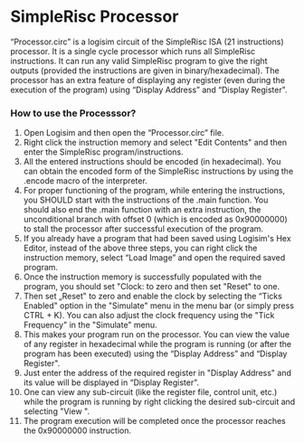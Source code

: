 # SimpleRisc Processor

“Processor.circ” is a logisim circuit of the SimpleRisc ISA (21 instructions) processor. It is a single cycle processor which runs all SimpleRisc instructions. It can run any valid SimpleRisc program to give the right outputs (provided the instructions are given in binary/hexadecimal). The processor has an extra feature of displaying any register (even during the execution of the program) using “Display Address” and “Display Register".

### How to use the Processsor?

1. Open Logisim and then open the “Processor.circ” file.
2. Right click the instruction memory and select "Edit Contents" and then enter the SimpleRisc program/instructions.
3. All the entered instructions should be encoded (in hexadecimal). You can obtain the encoded form of the SimpleRisc instructions by using the .encode macro of the interpreter.
4. For proper functioning of the program, while entering the instructions, you SHOULD start with the instructions of the .main function. You should also end the .main function with an extra instruction, the unconditional branch with offset 0 (which is encoded as 0x90000000) to stall the processor after successful execution of the program.
5. If you already have a program that had been saved using Logisim's Hex Editor, instead of the above three steps, you can right click the instruction memory, select “Load Image” and open the required saved program.
6. Once the instruction memory is successfully populated with the program, you should set "Clock: to zero and then set "Reset" to one.
7. Then set „Reset‟ to zero and enable the clock by selecting the “Ticks Enabled" option in the "Simulate" menu in the menu bar (or simply press CTRL + K). You can also adjust the clock frequency using the "Tick Frequency" in the "Simulate" menu.
8. This makes your program run on the processor. You can view the value of any register in hexadecimal while the program is running (or after the program has been executed) using the “Display Address” and “Display Register".
9. Just enter the address of the required register in "Display Address" and its value will be displayed in “Display Register".
10. One can view any sub-circuit (like the register file, control unit, etc.) while the program is running by right clicking the desired sub-circuit and selecting "View <sub-circuit>".
11. The program execution will be completed once the processor reaches the 0x90000000 instruction.
